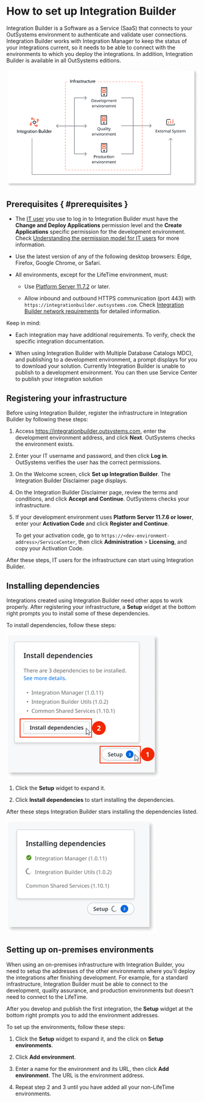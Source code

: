 # How to set up Integration Builder

Integration Builder is a Software as a Service (SaaS) that connects to your OutSystems environment to authenticate and validate user connections. Integration Builder works with Integration Manager to keep the status of your integrations current, so it needs to be able to connect with the environments to which you deploy the integrations. In addition, Integration Builder is available in all OutSystems editions.  

![Integration Builder connects to your environments](images/architecture-ib-setup-diag.png.png)

## Prerequisites { #prerequisites }

* The [IT user](../../managing-the-applications-lifecycle/manage-it-teams/intro.md) you use to log in to Integration Builder must have the **Change and Deploy Applications** permission level and the **Create Applications** specific permission for the development environment. Check [Understanding the permission model for IT users](../../managing-the-applications-lifecycle/manage-it-teams/about-permission-levels.md) for more information.

* Use the latest version of any of the following desktop browsers: Edge, Firefox, Google Chrome, or Safari.

* All environments, except for the LifeTime environment, must:

  * Use [Platform Server 11.7.2](https://success.outsystems.com/Support/Release_Notes/11/Platform_Server#Platform_Server_11.7.2) or later.

  * Allow inbound and outbound HTTPS communication (port 443) with `https://integrationbuilder.outsystems.com`. Check [Integration Builder network requirements](../../setup/network-requirements.md#integration-builder) for detailed information.

<div class="info" markdown="1">

Keep in mind:

* Each integration may have additional requirements. To verify, check the specific integration documentation.

* When using Integration Builder with Multiple Database Catalogs MDC), and publishing to a development environment, a prompt displays for you to download your solution. Currently Integration Builder is unable to publish to a development environment. You can then use Service Center to publish your integration solution

</div>

## Registering your infrastructure

Before using Integration Builder, register the infrastructure in Integration Builder by following these steps:

1. Access <https://integrationbuilder.outsystems.com>, enter the development environment address, and click **Next**. OutSystems checks the environment exists.

1. Enter your IT username and password, and then click **Log in**. OutSystems verifies the user has the correct permissions.

1. On the Welcome screen, click **Set up Integration Builder**. The Integration Builder Disclaimer page displays.

1. On the Integration Builder Disclaimer page, review the terms and conditions, and click **Accept and Continue**. OutSystems checks your infrastructure.

1. If your development environment uses **Platform Server 11.7.6 or lower**, enter your **Activation Code** and click **Register and Continue**.

    <div class="info" markdown="1">

    To get your activation code, go to `https://<dev-environment-address>/ServiceCenter`, then click **Administration** > **Licensing**, and copy your Activation Code.

    </div>

After these steps, IT users for the infrastructure can start using Integration Builder.

## Installing dependencies

Integrations created using Integration Builder need other apps to work properly.
After registering your infrastructure, a **Setup** widget at the bottom right prompts you to install some of these dependencies.

To install dependencies, follow these steps:

![Install dependencies](images/setup-widget-install-depend-ib.png)

1. Click the **Setup** widget to expand it.

1. Click **Install dependencies** to start installing the dependencies.

After these steps Integration Builder stars installing the dependencies listed.

![Installing dependencies](images/setup-widget-installling-depend-ib.png)

## Setting up on-premises environments

When using an on-premises infrastructure with Integration Builder, you need to setup the addresses of the other environments where you'll deploy the integrations after finishing development. For example, for a standard infrastructure, Integration Builder must be able to connect to the development, quality assurance, and production environments but doesn't need to connect to the LifeTime.

After you develop and publish the first integration, the **Setup** widget at the bottom right prompts you to add the environment addresses.

To set up the environments, follow these steps:

1. Click the **Setup** widget to expand it, and the click on **Setup environments**.

1. Click **Add environment**.

1. Enter a name for the environment and its URL, then click **Add environment**. The URL is the environment address.

1. Repeat step 2 and 3 until you have added all your non-LifeTime environments.
